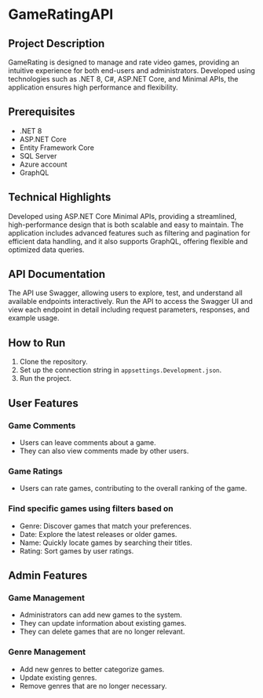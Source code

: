 # GameRatingAPI

## Project Description
GameRating is designed to manage and rate video games, providing an intuitive experience for both end-users and administrators. 
Developed using technologies such as .NET 8, C#, ASP.NET Core, and Minimal APIs, the application ensures high performance and flexibility.


## Prerequisites
- .NET 8
- ASP.NET Core
- Entity Framework Core
- SQL Server
- Azure account
- GraphQL

## Technical Highlights
Developed using ASP.NET Core Minimal APIs, providing a streamlined, high-performance design that is both scalable and easy to maintain. The application includes advanced features such as filtering and pagination for efficient data handling, and it also supports GraphQL, offering flexible and optimized data queries.

## API Documentation
The API use Swagger, allowing users to explore, test, and understand all available endpoints interactively. Run the API to access the Swagger UI and view each endpoint in detail including request parameters, responses, and example usage.

## How to Run
1. Clone the repository.
2. Set up the connection string in `appsettings.Development.json`.
3. Run the project.

## User Features

### Game Comments
- Users can leave comments about a game.
- They can also view comments made by other users.
### Game Ratings
- Users can rate games, contributing to the overall ranking of the game.

### Find specific games using filters based on
- Genre: Discover games that match your preferences.
- Date: Explore the latest releases or older games.
- Name: Quickly locate games by searching their titles.
- Rating: Sort games by user ratings.


## Admin Features

### Game Management
- Administrators can add new games to the system.
- They can update information about existing games.
- They can delete games that are no longer relevant.

### Genre Management
- Add new genres to better categorize games.
- Update existing genres.
- Remove genres that are no longer necessary.

